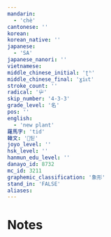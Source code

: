 ```yaml
---
mandarin:
  - 'chè'
cantonese: ''
korean:
korean_native: ''
japanese:
  - 'SA'
japanese_nanori: ''
vietnamese:
middle_chinese_initial: 'ʈʰ'
middle_chinese_final: 'ɣiᴇt'
stroke_count: ''
radical: '屮'
skip_number: '4-3-3'
grade_level: '名'
pos: ''
english:
  - 'new plant'
羅馬字: 'tid'
韓文: '틷'
joyo_level: ''
hsk_level: ''
hanmun_edu_level: ''
danayo_id: 8732
mc_id: 3211
graphemic_classification: '象形'
stand_in: 'FALSE'
aliases:
---
```


# Notes
